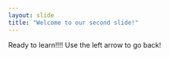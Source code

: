```yaml
---
layout: slide
title: "Welcome to our second slide!"
---
```

Ready to learn!!!!
Use the left arrow to go back!
